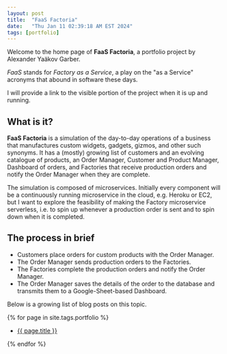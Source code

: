 ```yaml
---
layout: post
title:  "FaaS Factoria"
date:   "Thu Jan 11 02:39:18 AM EST 2024"
tags: [portfolio]
---
```

Welcome to the home page of **FaaS Factoria**, a portfolio project by Alexander Yaäkov Garber.

*FaaS* stands for *Factory as a Service*, a play on the "as a Service" acronyms that abound in software these days.

I will provide a link to the visible portion of the project when it is up and running.

## What is it?

**FaaS Factoria** is a simulation of the day-to-day operations of a business that manufactures custom widgets, gadgets, gizmos, and other such synonyms.  It has a (mostly) growing list of customers and an evolving catalogue of products, an Order Manager, Customer and Product Manager, Dashboard of orders, and Factories that receive production orders and notify the Order Manager when they are complete.

The simulation is composed of microservices.  Initially every component will be a continuously running microservice in the cloud, e.g. Heroku or EC2, but I want to explore the feasibility of making the Factory microservice serverless, i.e. to spin up whenever a production order is sent and to spin down when it is completed.

## The process in brief

- Customers place orders for custom products with the Order Manager.
- The Order Manager sends production orders to the Factories.
- The Factories complete the production orders and notify the Order Manager.
- The Order Manager saves the details of the order to the database and transmits them to a Google-Sheet-based Dashboard.

Below is a growing list of blog posts on this topic.

{% for page in site.tags.portfolio %}
<ul>
    <li><a class="color-{{ page.color }}-hover" href="{{ page.url }}">{{ page.title }}</a></li>
</ul>
{% endfor %}
